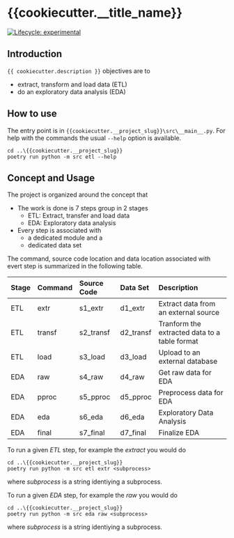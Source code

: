 # {{cookiecutter.__title_name}}

<!-- badges: start -->
[![Lifecycle:
experimental](https://img.shields.io/badge/lifecycle-experimental-orange.svg)](https://lifecycle.r-lib.org/articles/stages.html#experimental)
<!-- badges: end -->

## Introduction

`{{ cookiecutter.description }}` objectives are to

* extract, transform and load data (ETL)
* do an exploratory data analysis (EDA)

## How to use

The entry point is in `{{cookiecutter.__project_slug}}\src\__main__.py`.
For help with the commands the usual `--help` option is available.

```console
cd ..\{{cookiecutter.__project_slug}}
poetry run python -m src etl --help
```

## Concept and Usage

The project is organized around the concept that

* The work is done is 7 steps group in 2 stages
  * ETL: Extract, transfer and load data
  * EDA: Exploratory data analysis
* Every step is associated with
  * a dedicated module and a
  * dedicated data set

The command, source code location and data location associated with evert step
is summarized in the following table.

|Stage|Command|Source Code|Data Set|Description
|:-----|:-----|:-----|:-----|:-----|
|ETL|extr|s1_extr|d1_extr|Extract data from an external source|
|ETL|transf|s2_transf|d2_transf|Tranform the extracted data to a table format|
|ETL|load|s3_load|d3_load|Upload to an external database|
|EDA|raw|s4_raw|d4_raw|Get raw data for EDA|
|EDA|pproc|s5_pproc|d5_pproc|Preprocess data for EDA|
|EDA|eda|s6_eda|d6_eda|Exploratory Data Analysis|
|EDA|final|s7_final|d7_final|Finalize EDA|

To run a given *ETL* step, for example the *extract* you would do

```console
cd ..\{{cookiecutter.__project_slug}}
poetry run python -m src etl extr <subprocess>
```

where *subprocess* is a string identiying a subprocess.

To run a given *EDA* step, for example the *raw* you would do

```console
cd ..\{{cookiecutter.__project_slug}}
poetry run python -m src eda raw <subprocess>
```

where *subprocess* is a string identiying a subprocess.

